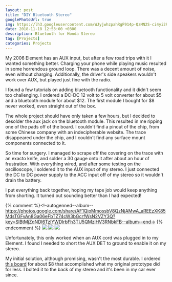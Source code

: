 ```yaml
---
layout: post
title: "DIY Bluetooth Stereo"
googlePhotoUrl: true
img: https://lh3.googleusercontent.com/WJyjwhzpahRgF914p-QzMN2S-ci4yi2RE33S_WPQejAiAdltO5NGgJQxptUMP4nPgAQF0H0hR3KBVx1ARAP833KJxq-y40SrqJ67cdkw7CmO9gKaLueSCrRSoDRhuyOhG8e5UwkKrw=w4032-h3024
date: 2018-11-18 12:53:00 +0300
description: Bluetooth for Honda Stereo
tag: [Projects]
categories: Projects
---
```


My 2006 Element has an AUX input, but after a few road trips with it I wanted something better. Charging your phone while playing music resulted in some horrendous ground loop. There was a decent amount of noise, even without charging. Additionally, the driver's side speakers wouldn't work over AUX, but played just fine with the radio.

I found a few tutorials on adding bluetooth functionality and it didn't seem too challenging. I ordered a DC-DC 12 volt to 5 volt converter for about $5 and a bluetooth module for about $12. The first module I bought for $8 never worked, even straight out of the box.

The whole project should have only taken a few hours, but I decided to desolder the aux jack on the bluetooth module. This resulted in me ripping one of the pads off of the board. I couldn't find a pinout of the chip, from some Chinese company with an indecipherable website. The trace disappeared under the chip, and I couldn't find any surface mount components connected to it.

So time for surgery. I managed to scrape off the covering on the trace with an exacto knife, and solder a 30 gauge onto it after about an hour of frustration. With everything wired, and after some testing on the oscilloscope, I soldered it to the AUX input of my stereo. I just connected the DC to DC power supply to the ACC input off of my stereo so it wouldn't drain the battery.

I put everything back together, hoping my tape job would keep anything from shorting. It turned out sounding better than I had expected!


{% comment %}<!–autogenned--album--https://photos.google.com/share/AF1QipMmossbV8QzNjAMwA_aREEzXK85MdsTGFvAn8Ga06eFbTZ74cW3bGcrfWsN2VZY3Q?key=SlBtMjZqNDl6TzlYWDlrbFh3TU5QMzlHV3RNbkFB--album--end->
{% endcomment %}
<a data-fancybox="gallery" href="https://lh3.googleusercontent.com/aFoW-DrsNjEhIqV_dDGrtle7MnZwIGRMwnSAJ6gzQjWxbdJX-QfJOrQFExxkf_g6llm1QS4ubifXKMr-xWQonGl3VSyqKef2ZNGLh9o-pxzFezqnKmbk_rxiETRdcviHMPKz9aR85Q=w3024-h4032"><img src="https://lh3.googleusercontent.com/aFoW-DrsNjEhIqV_dDGrtle7MnZwIGRMwnSAJ6gzQjWxbdJX-QfJOrQFExxkf_g6llm1QS4ubifXKMr-xWQonGl3VSyqKef2ZNGLh9o-pxzFezqnKmbk_rxiETRdcviHMPKz9aR85Q=w200-h200"></a>
<a data-fancybox="gallery" href="https://lh3.googleusercontent.com/CXewrFSNzyLVrTGNBNGhuWAhK88WDsrLQSO_dccPIzqCTlYpx6DCYQK3STvQzq3VrcvZmmVwc4lL7-i_HVMZs3Tw9usd269FHykSJlNdHpyAQSvxKFi1sm04NEWRAkCjmNFts_rzsA=w4032-h3024"><img src="https://lh3.googleusercontent.com/CXewrFSNzyLVrTGNBNGhuWAhK88WDsrLQSO_dccPIzqCTlYpx6DCYQK3STvQzq3VrcvZmmVwc4lL7-i_HVMZs3Tw9usd269FHykSJlNdHpyAQSvxKFi1sm04NEWRAkCjmNFts_rzsA=w200-h200"></a>
<a data-fancybox="gallery" href="https://lh3.googleusercontent.com/M-p53DIPHV4dErwrbgU4LvlvpwYCpUkYSdZzvXPcfMXhBZnL95Zj0b5EwSmSbBwpgk7Cx0rtadAgVHcrmZRuY5k1vBnuxM4V8vjkc9ohpgqtyUXFyurp04S-hhGdlNGmlOse3AQEzA=w3024-h4032"><img src="https://lh3.googleusercontent.com/M-p53DIPHV4dErwrbgU4LvlvpwYCpUkYSdZzvXPcfMXhBZnL95Zj0b5EwSmSbBwpgk7Cx0rtadAgVHcrmZRuY5k1vBnuxM4V8vjkc9ohpgqtyUXFyurp04S-hhGdlNGmlOse3AQEzA=w200-h200"></a>

Unfortunately, this only worked when an AUX cord was plugged in to my Element. I found I needed to short the AUX DET to ground to enable it on my stereo. 

My initial solution, although promising, wasn't the most durable. I ordered [this board](https://www.ebay.com/itm/1PCS-12V-24V-Car-Bluetooth-4-0-Audio-Receiver-Board-Wireless-Stereo-Sound-Module/381480266458?ssPageName=STRK%3AMEBIDX%3AIT&_trksid=p2060353.m2749.l2649) for about $8 that accomplished what my original prototype did for less. I bolted it to the back of my stereo and it's been in my car ever since.


